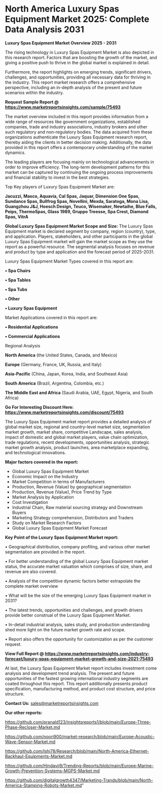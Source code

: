 # North America Luxury Spas Equipment Market 2025: Complete Data Analysis 2031

<Strong> Luxury Spas Equipment Market Overview 2025 - 2031</strong>

The rising technology in Luxury Spas Equipment Market is also depicted in this research report. Factors that are boosting the growth of the market, and giving a positive push to thrive in the global market is explained in detail.

Furthermore, the report highlights on emerging trends, significant drivers, challenges, and opportunities, providing all necessary data for thriving in the industry. This report market research offers a comprehensive perspective, including an in-depth analysis of the present and future scenarios within the industry.

<strong>Request Sample Report @ <a href=https://www.marketreportsinsights.com/sample/75493>https://www.marketreportsinsights.com/sample/75493</a></strong>

The market overview included in this report provides information from a wide range of resources like government organizations, established companies, trade and industry associations, industry brokers and other such regulatory and non-regulatory bodies. The data acquired from these organizations authenticate the Luxury Spas Equipment research report, thereby aiding the clients in better decision making. Additionally, the data provided in this report offers a contemporary understanding of the market dynamics.

The leading players are focusing mainly on technological advancements in order to improve efficiency. The long-term development patterns for this market can be captured by continuing the ongoing process improvements and financial stability to invest in the best strategies.

Top Key players of Luxury Spas Equipment Market are:

<strong>Jacuzzi, Masco, Aquavia, Cal Spas, Jaquar, Dimension One Spas, Sundance Spas, Bullfrog Spas, Novellini, Mexda, Saratoga, Mona Lisa, Guangzhou J&J, Hoesch Design, Teuco, Wisemaker, Newtaihe, Blue Falls, Peips, ThermoSpas, Glass 1989, Gruppo Treesse, Spa Crest, Diamond Spas, VitrA</strong>

<strong><b>Global Luxury Spas Equipment Market Scope and Size:</b></strong>
The Luxury Spas Equipment market is declared segment by company, region (country), type, and application. Players, stakeholders, and other participants in the global Luxury Spas Equipment market will gain the market scope as they use the report as a powerful resource. The segmental analysis focuses on revenue and product by type and application and the forecast period of 2025-2031.

Luxury Spas Equipment Market Types covered in this report are:

<strong>• Spa Chairs

• Spa Tables

• Spa Tubs

• Other

• Luxury Spas Equipment</strong>

Market Applications covered in this report are:

<strong>• Residential Applications

• Commercial Applications</strong> 

Regional Analysis

<strong>North America</strong> (the United States, Canada, and Mexico)

<strong>Europe</strong> (Germany, France, UK, Russia, and Italy)

<strong>Asia-Pacific</strong> (China, Japan, Korea, India, and Southeast Asia)

<strong>South America</strong> (Brazil, Argentina, Colombia, etc.)

<strong>The Middle East and Africa</strong> (Saudi Arabia, UAE, Egypt, Nigeria, and South Africa)

<strong>Go For Interesting Discount Here: <a href=https://www.marketreportsinsights.com/discount/75493>https://www.marketreportsinsights.com/discount/75493</a></strong>

The Luxury Spas Equipment market report provides a detailed analysis of global market size, regional and country-level market size, segmentation market growth, market share, competitive Landscape, sales analysis, impact of domestic and global market players, value chain optimization, trade regulations, recent developments, opportunities analysis, strategic market growth analysis, product launches, area marketplace expanding, and technological innovations.

<strong><b>Major factors covered in the report:</b></strong>
<ul>
  <li>Global Luxury Spas Equipment Market </li>
  <li>Economic Impact on the Industry</li>
  <li>Market Competition in terms of Manufacturers</li>
  <li>Production, Revenue (Value) by geographical segmentation</li>
  <li>Production, Revenue (Value), Price Trend by Type</li>
  <li>Market Analysis by Application</li>
  <li>Cost Investigation</li>
  <li>Industrial Chain, Raw material sourcing strategy and Downstream Buyers</li>
  <li>Marketing Strategy comprehension, Distributors and Traders</li>
  <li>Study on Market Research Factors</li>
  <li>Global Luxury Spas Equipment Market Forecast</li>
</ul>

<strong><b>Key Point of the Luxury Spas Equipment Market report:</b></strong>

• Geographical distribution, company profiling, and various other market segmentation are provided in the report.

• For better understanding of the global Luxury Spas Equipment market status, the accurate market valuation which comprises of size, share, and revenue are also covered.

• Analysis of the competitive dynamic factors better extrapolate the complete market overview

• What will be the size of the emerging Luxury Spas Equipment market in 2031?

• The latest trends, opportunities and challenges, and growth drivers provide better construal of the Luxury Spas Equipment Market.

• In-detail industrial analysis, sales study, and production understanding shed more light on the future market growth rate and scope.

• Report also offers the opportunity for customization as per the customer request.

<strong><b>View Full Report @ <a href=https://www.marketreportsinsights.com/industry-forecast/luxury-spas-equipment-market-growth-and-size-2021-75493>https://www.marketreportsinsights.com/industry-forecast/luxury-spas-equipment-market-growth-and-size-2021-75493</a></b></strong>


At last, the Luxury Spas Equipment Market report includes investment come analysis and development trend analysis. The present and future opportunities of the fastest growing international industry segments are coated throughout this report. This report additionally presents product specification, manufacturing method, and product cost structure, and price structure.

<strong>Contact Us:</strong>
sales@marketreportsinsights.com

<strong>Our other reports:</strong>

<a href=https://github.com/pranald123/insightsreports1/blob/main/Europe-Three-Phase-Recloser-Market.md>https://github.com/pranald123/insightsreports1/blob/main/Europe-Three-Phase-Recloser-Market.md</a>

<a href=https://github.com/noori900/market-research/blob/main/Europe-Acoustic-Wave-Sensor-Market.md>https://github.com/noori900/market-research/blob/main/Europe-Acoustic-Wave-Sensor-Market.md</a>

<a href=https://github.com/Ishi78/Research/blob/main/North-America-Ethernet-Backhaul-Equipments-Market.md>https://github.com/Ishi78/Research/blob/main/North-America-Ethernet-Backhaul-Equipments-Market.md</a>

<a href=https://github.com/Hindavii9/Trending-Reports/blob/main/Europe-Marine-Growth-Prevention-Systems-MGPS-Market.md>https://github.com/Hindavii9/Trending-Reports/blob/main/Europe-Marine-Growth-Prevention-Systems-MGPS-Market.md</a>

<a href=https://github.com/digitalgrowth4347/Marketing-Trands/blob/main/North-America-Stamping-Robots-Market.md>https://github.com/digitalgrowth4347/Marketing-Trands/blob/main/North-America-Stamping-Robots-Market.md</a>"
